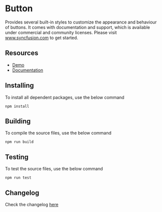 # Button

Provides several built-in styles to customize the appearance and behaviour of buttons. It comes with documentation and support, which is available under commercial and community licenses. Please visit www.syncfusion.com to get started.

## Resources

* [Demo](http://ej2.syncfusion.com/demos/#/button/default.html)
* [Documentation](http://ej2.syncfusion.com/documentation/button)


## Installing

To install all dependent packages, use the below command

```
npm install
```

## Building

To compile the source files, use the below command

```
npm run build
```

## Testing

To test the source files, use the below command

```
npm run test
```
## Changelog

Check the changelog [here](https://github.com/syncfusion/ej2-buttons/blob/master/CHANGELOG.md)